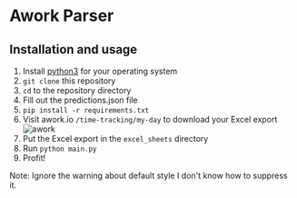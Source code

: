 # Awork Parser

## Installation and usage
1. Install [python3](https://www.python.org/) for your operating system
2. `git clone` this repository
3. `cd` to the repository directory
4. Fill out the predictions.json file
5. `pip install -r requirements.txt`
6. Visit awork.io `/time-tracking/my-day` to download your Excel export
    ![awork](https://i.imgur.com/ekQzlcJ.png)
7. Put the Excel export in the `excel_sheets` directory
8. Run `python main.py`
9. Profit!

Note: Ignore the warning about default style I don't know how to suppress it.
